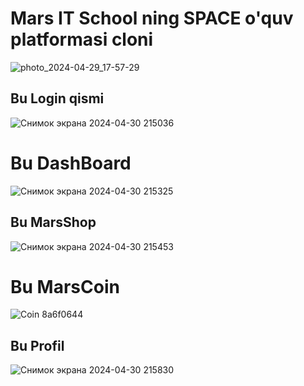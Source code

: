<h1>Mars IT School ning SPACE o'quv platformasi cloni</h1>

![photo_2024-04-29_17-57-29](https://github.com/usmon2012/Mars-Space/assets/136171356/b2976c1a-11a1-4003-a817-9d59cf25bc14)




<h2>Bu Login qismi</h2>

![Снимок экрана 2024-04-30 215036](https://github.com/usmon2012/Mars-Space/assets/136171356/d9fabc5d-8681-4631-b444-24d4b7ee36e4)




<h1>Bu DashBoard</h1>

![Снимок экрана 2024-04-30 215325](https://github.com/usmon2012/Mars-Space/assets/136171356/2cb4e0c9-a295-4d3e-90bb-7bb5ea1b493f)





<h2>Bu MarsShop</h2>

![Снимок экрана 2024-04-30 215453](https://github.com/usmon2012/Mars-Space/assets/136171356/e8779cea-0047-45a3-8d2d-b76f1a01bb00)



<h1>Bu MarsCoin</h1>    

![Coin 8a6f0644](https://github.com/usmon2012/Mars-Space/assets/136171356/eef6b747-b52b-497f-ae29-d88c2400a5b3)



<h2>Bu Profil</h2>  

![Снимок экрана 2024-04-30 215830](https://github.com/usmon2012/Mars-Space/assets/136171356/9e9a8f1b-6098-493c-b7f6-d7a5c369b423)
